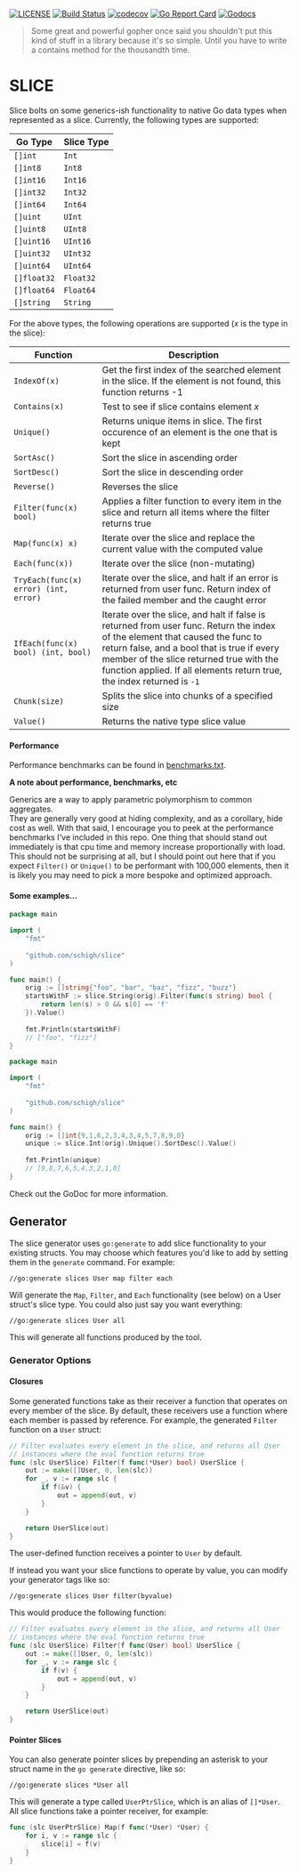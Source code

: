 [![LICENSE](https://img.shields.io/badge/license-MIT-orange.svg)](LICENSE)
[![Build Status](https://travis-ci.org/schigh/slice.svg?branch=master)](https://travis-ci.org/schigh/slice)
[![codecov](https://codecov.io/gh/schigh/slices/branch/master/graph/badge.svg?token=hhqA1l88kx)](https://codecov.io/gh/schigh/slices)
[![Go Report Card](https://goreportcard.com/badge/github.com/schigh/slice)](https://goreportcard.com/report/github.com/schigh/slice)
[![Godocs](https://img.shields.io/badge/golang-documentation-blue.svg)](https://godoc.org/github.com/schigh/slice)

> Some great and powerful gopher once said you shouldn't put this kind of stuff in a library because it's so simple.  Until you have to write a contains method for the thousandth time.

# SLICE

Slice bolts on some generics-ish functionality to native Go data types when represented as a slice.
Currently, the following types are supported:

|     Go Type   |   Slice Type   |
| ------------- | -------------- |
| `[]int`       | `Int`          |
| `[]int8`      | `Int8`         |
| `[]int16`     | `Int16`        |
| `[]int32`     | `Int32`        |
| `[]int64`     | `Int64`        |
| `[]uint`      | `UInt`         |
| `[]uint8`     | `UInt8`        |
| `[]uint16`    | `UInt16`       |
| `[]uint32`    | `UInt32`       |
| `[]uint64`    | `UInt64`       |
| `[]float32`   | `Float32`      |
| `[]float64`   | `Float64`      |
| `[]string`    | `String`       |

For the above types, the following operations are supported (_x_ is the type in the slice):

| Function               | Description                                                  |
| ---------------------- | ------------------------------------------------------------ |
| `IndexOf(x)`           | Get the first index of the searched element in the slice.  If the element is not found, this function returns -1 |
| `Contains(x)`          | Test to see if slice contains element _x_                    |
| `Unique()`               | Returns unique items in slice.  The first occurence of an element is the one that is kept |
| `SortAsc()`              | Sort the slice in ascending order                            |
| `SortDesc()`             | Sort the slice in descending order                           |
| `Reverse()`              | Reverses the slice                                           |
| `Filter(func(x) bool)` | Applies a filter function to every item in the slice and return all items where the filter returns true |
| `Map(func(x) x)`	| Iterate over the slice and replace the current value with the computed value |
| `Each(func(x))`  | Iterate over the slice (non-mutating) |
| `TryEach(func(x) error) (int, error)` | Iterate over the slice, and halt if an error is returned from user func.  Return index of the failed member and the caught error |
| `IfEach(func(x) bool) (int, bool)` | Iterate over the slice, and halt if false is returned from user func.  Return the index of the element that caused the func to return false, and a bool that is true if every member of the slice returned true with the function applied.  If all elements return true, the index returned is `-1` |
| `Chunk(size)` | Splits the slice into chunks of a specified size |
| `Value()` | Returns the native type slice value |

#### Performance

Performance benchmarks can be found in [benchmarks.txt](./_data/benchmark.txt).

**A note about performance, benchmarks, etc**

Generics are a way to apply parametric polymorphism to common aggregates.  
They are generally very good at hiding complexity, and as a corollary, hide 
cost as well.  With that said, I encourage you to peek at the performance 
benchmarks I've included in this repo.  One thing that should stand out 
immediately is that cpu time and memory increase proportionally with load.  
This should not be surprising at all, but I should point out here that if you 
expect `Filter()` or `Unique()` to be performant with 100,000 elements, then it is 
likely you may need to pick a more bespoke and optimized approach.



#### Some examples...
```go
package main

import (
	"fmt"
	
	"github.com/schigh/slice"
)

func main() {
	orig := []string{"foo", "bar", "baz", "fizz", "buzz"}
	startsWithF := slice.String(orig).Filter(func(s string) bool {
		return len(s) > 0 && s[0] == 'f'
	}).Value()
	
	fmt.Println(startsWithF)
	// ["foo", "fizz"]
}
```
```go
package main

import (
	"fmt"
	
	"github.com/schigh/slice"
)

func main() {
	orig := []int{9,1,6,2,3,4,3,4,5,7,8,9,0}
	unique := slice.Int(orig).Unique().SortDesc().Value()
	
	fmt.Println(unique)
	// [9,8,7,6,5,4,3,2,1,0]
}
```

Check out the GoDoc for more information.

##  Generator

The slice generator uses `go:generate` to add slice functionality to your existing structs. You may choose which features you'd like to add by setting them in the `generate` command.  For example:

```
//go:generate slices User map filter each
```

Will generate the `Map`, `Filter`, and `Each` functionality (see below) on a User struct's slice type.  You could also just say you want everything:

```
//go:generate slices User all
```

This will generate all functions produced by the tool.

### Generator Options

#### Closures
Some generated functions take as their receiver a function that operates on every member of the slice.  By default, these receivers use a function where each member is passed by reference.  For example, the generated `Filter` function on a `User` struct:

```go
// Filter evaluates every element in the slice, and returns all User 
// instances where the eval function returns true
func (slc UserSlice) Filter(f func(*User) bool) UserSlice {
	out := make([]User, 0, len(slc))
	for _, v := range slc {
		if f(&v) {
			out = append(out, v)
		}
	}

	return UserSlice(out)
}
```

The user-defined function receives a pointer to `User` by default.

If instead you want your slice functions to operate by value, you can modify your generator tags like so:

```
//go:generate slices User filter(byvalue)
```

This would produce the following function:

```go
// Filter evaluates every element in the slice, and returns all User 
// instances where the eval function returns true
func (slc UserSlice) Filter(f func(User) bool) UserSlice {
	out := make([]User, 0, len(slc))
	for _, v := range slc {
		if f(v) {
			out = append(out, v)
		}
	}

	return UserSlice(out)
}
```

#### Pointer Slices
You can also generate pointer slices by prepending an asterisk to your struct name in the `go generate` directive, like so:

```
//go:generate slices *User all
```

This will generate a type called `UserPtrSlice`, which is an alias of `[]*User`.  All slice functions take a pointer receiver, for example:

```go
func (slc UserPtrSlice) Map(f func(*User) *User) {
	for i, v := range slc {
		slice[i] = f(v)
	}
}
```

